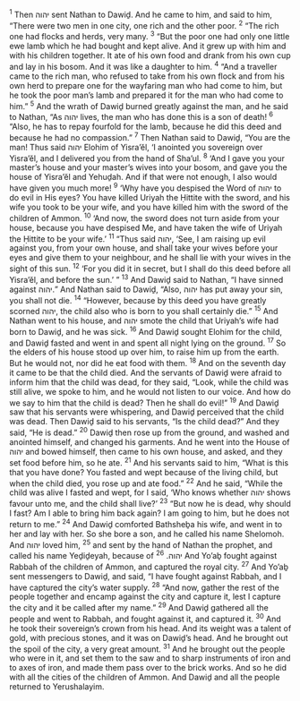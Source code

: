 <sup>1</sup> Then יהוה sent Nathan to Dawiḏ. And he came to him, and said to him, “There were two men in one city, one rich and the other poor.
<sup>2</sup> “The rich one had flocks and herds, very many.
<sup>3</sup> “But the poor one had only one little ewe lamb which he had bought and kept alive. And it grew up with him and with his children together. It ate of his own food and drank from his own cup and lay in his bosom. And it was like a daughter to him.
<sup>4</sup> “And a traveller came to the rich man, who refused to take from his own flock and from his own herd to prepare one for the wayfaring man who had come to him, but he took the poor man’s lamb and prepared it for the man who had come to him.”
<sup>5</sup> And the wrath of Dawiḏ burned greatly against the man, and he said to Nathan, “As יהוה lives, the man who has done this is a son of death!
<sup>6</sup> “Also, he has to repay fourfold for the lamb, because he did this deed and because he had no compassion.”
<sup>7</sup> Then Nathan said to Dawiḏ, “You are the man! Thus said יהוה Elohim of Yisra’ĕl, ‘I anointed you sovereign over Yisra’ĕl, and I delivered you from the hand of Sha’ul.
<sup>8</sup> ‘And I gave you your master’s house and your master’s wives into your bosom, and gave you the house of Yisra’ĕl and Yehuḏah. And if that were not enough, I also would have given you much more!
<sup>9</sup> ‘Why have you despised the Word of יהוה to do evil in His eyes? You have killed Uriyah the Ḥittite with the sword, and his wife you took to be your wife, and you have killed him with the sword of the children of Ammon.
<sup>10</sup> ‘And now, the sword does not turn aside from your house, because you have despised Me, and have taken the wife of Uriyah the Ḥittite to be your wife.’
<sup>11</sup> “Thus said יהוה, ‘See, I am raising up evil against you, from your own house, and shall take your wives before your eyes and give them to your neighbour, and he shall lie with your wives in the sight of this sun.
<sup>12</sup> ‘For you did it in secret, but I shall do this deed before all Yisra’ĕl, and before the sun.’ ”
<sup>13</sup> And Dawiḏ said to Nathan, “I have sinned against יהוה.” And Nathan said to Dawiḏ, “Also, יהוה has put away your sin, you shall not die.
<sup>14</sup> “However, because by this deed you have greatly scorned יהוה, the child also who is born to you shall certainly die.”
<sup>15</sup> And Nathan went to his house, and יהוה smote the child that Uriyah’s wife had born to Dawiḏ, and he was sick.
<sup>16</sup> And Dawiḏ sought Elohim for the child, and Dawiḏ fasted and went in and spent all night lying on the ground.
<sup>17</sup> So the elders of his house stood up over him, to raise him up from the earth. But he would not, nor did he eat food with them.
<sup>18</sup> And on the seventh day it came to be that the child died. And the servants of Dawiḏ were afraid to inform him that the child was dead, for they said, “Look, while the child was still alive, we spoke to him, and he would not listen to our voice. And how do we say to him that the child is dead? Then he shall do evil!”
<sup>19</sup> And Dawiḏ saw that his servants were whispering, and Dawiḏ perceived that the child was dead. Then Dawiḏ said to his servants, “Is the child dead?” And they said, “He is dead.”
<sup>20</sup> Dawiḏ then rose up from the ground, and washed and anointed himself, and changed his garments. And he went into the House of יהוה and bowed himself, then came to his own house, and asked, and they set food before him, so he ate.
<sup>21</sup> And his servants said to him, “What is this that you have done? You fasted and wept because of the living child, but when the child died, you rose up and ate food.”
<sup>22</sup> And he said, “While the child was alive I fasted and wept, for I said, ‘Who knows whether יהוה shows favour unto me, and the child shall live?’
<sup>23</sup> “But now he is dead, why should I fast? Am I able to bring him back again? I am going to him, but he does not return to me.”
<sup>24</sup> And Dawiḏ comforted Bathsheḇa his wife, and went in to her and lay with her. So she bore a son, and he called his name Shelomoh. And יהוה loved him,
<sup>25</sup> and sent by the hand of Nathan the prophet, and called his name Yeḏiḏeyah, because of יהוה.
<sup>26</sup> And Yo’aḇ fought against Rabbah of the children of Ammon, and captured the royal city.
<sup>27</sup> And Yo’aḇ sent messengers to Dawiḏ, and said, “I have fought against Rabbah, and I have captured the city’s water supply.
<sup>28</sup> “And now, gather the rest of the people together and encamp against the city and capture it, lest I capture the city and it be called after my name.”
<sup>29</sup> And Dawiḏ gathered all the people and went to Rabbah, and fought against it, and captured it.
<sup>30</sup> And he took their sovereign’s crown from his head. And its weight was a talent of gold, with precious stones, and it was on Dawiḏ’s head. And he brought out the spoil of the city, a very great amount.
<sup>31</sup> And he brought out the people who were in it, and set them to the saw and to sharp instruments of iron and to axes of iron, and made them pass over to the brick works. And so he did with all the cities of the children of Ammon. And Dawiḏ and all the people returned to Yerushalayim.

